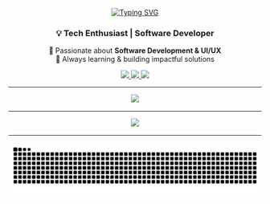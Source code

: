 <div align="center">

  [![Typing SVG](https://readme-typing-svg.demolab.com?font=calibri&size=35&pause=1000&color=2C83FF&center=true&width=500&lines=Raihan+Pratama)](https://git.io/typing-svg)
  ### 💡 Tech Enthusiast | Software Developer  

  🔹 Passionate about **Software Development & UI/UX**  
  🔹 Always learning & building impactful solutions  

  

  <p>
    <a href="https://www.instagram.com/rhannprtmaa/">
      <img src="https://img.shields.io/badge/Instagram-%23E4405F.svg?logo=Instagram&logoColor=white" />
    </a>
    <a href="https://www.linkedin.com/in/laoderaihanpratama">
      <img src="https://img.shields.io/badge/LinkedIn-%230077B5.svg?logo=linkedin&logoColor=white" />
    </a>
    <a href="mailto:laoderaihanpratama@gmail.com">
      <img src="https://img.shields.io/badge/Email-D14836?logo=gmail&logoColor=white" />
    </a>
  </p>

  ---
 
  <a href="https://skillicons.dev">
    <img src="https://skillicons.dev/icons?i=git,cpp,css,html,bootstrap,tailwind,github,java,javascript,figma" />
  </a>

  ---

  ![](https://github-profile-trophy.vercel.app/?username=aahzr&theme=radical&no-frame=false&no-bg=true&margin-w=3)

  ---

  <picture>
    <source media="(prefers-color-scheme: dark)" srcset="https://raw.githubusercontent.com/aahzr/aahzr/output/github-snake-dark.svg" />
    <source media="(prefers-color-scheme: light)" srcset="https://raw.githubusercontent.com/aahzr/aahzr/output/github-snake.svg" />
    <img alt="github-snake" src="https://raw.githubusercontent.com/aahzr/aahzr/output/github-snake.svg" />
  </picture>

</div>
